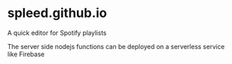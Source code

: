 # spleed.github.io
A quick editor for Spotify playlists

The server side nodejs functions can be deployed on a serverless service like Firebase
